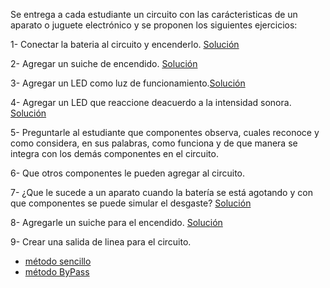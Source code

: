 Se entrega a cada estudiante un circuito con las carácteristicas de un aparato o juguete electrónico y se proponen los siguientes ejercicios:

1- Conectar la bateria al circuito y encenderlo. [Solución](solucion001.md) 

2- Agregar un suiche de encendido. [Solución](solucion200.md)

3- Agregar un LED como luz de funcionamiento.[Solución](solucion300.md)

4- Agregar un LED que reaccione deacuerdo a la intensidad sonora. [Solución](solución400.md)

5- Preguntarle al estudiante que componentes observa, cuales reconoce y como considera, en sus palabras, como funciona y     de que manera se integra con los demás componentes en el circuito.

6- Que otros componentes le pueden agregar al circuito.

7- ¿Que le sucede a un aparato cuando la batería se está agotando y con que componentes se puede simular el desgaste? [Solución](solucion700.md)

8- Agregarle un suiche para el encendido. [Solución](solucion800.md)

9- Crear una salida de linea para el circuito. 
* [método sencillo](solucion900.md) 
* [método ByPass](solucion901.md) 


